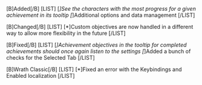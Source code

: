 [B]Added[/B]
[LIST]
[*]See the characters with the most progress for a given achievement in its tooltip
[*]Additional options and data management
[/LIST]

[B]Changed[/B]
[LIST]
[*]Custom objectives are now handled in a different way to allow more flexibility in the future
[/LIST]

[B]Fixed[/B]
[LIST]
[*]Achievement objectives in the tooltip for completed achievements should once again listen to the settings
[*]Added a bunch of checks for the Selected Tab
[/LIST]

[B]Wrath Classic[/B]
[LIST]
[*]Fixed an error with the Keybindings and Enabled localization
[/LIST]
